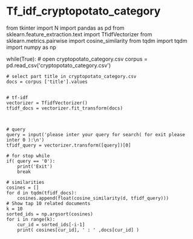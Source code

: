 # Tf_idf_cryptopotato_category
from tkinter import N
import pandas as pd
from sklearn.feature_extraction.text import TfidfVectorizer
from sklearn.metrics.pairwise import cosine_similarity
from tqdm import tqdm
import numpy as np



while(True):
    # open cryptopotato_category.csv
    corpus  = pd.read_csv('cryptopotato_category.csv')

    # select part title in cryptopotato_category.csv
    docs = corpus ['title'].values


    # tf-idf
    vectorizer = TfidfVectorizer()
    tfidf_docs = vectorizer.fit_transform(docs)
    


    # query
    query = input('please inter your query for search( for exit please inter 0 ):\n')
    tfidf_query = vectorizer.transform([query])[0]

    # for stop while
    if( query == '0'):
        print('Exit')
        break

    # similarities
    cosines = []
    for d in tqdm(tfidf_docs):
        cosines.append(float(cosine_similarity(d, tfidf_query)))
    # Show tap 10 related documents    
    k = 10
    sorted_ids = np.argsort(cosines)
    for i in range(k):
        cur_id = sorted_ids[-i-1]
        print( cosines[cur_id], ' : ' ,docs[cur_id] )
        
